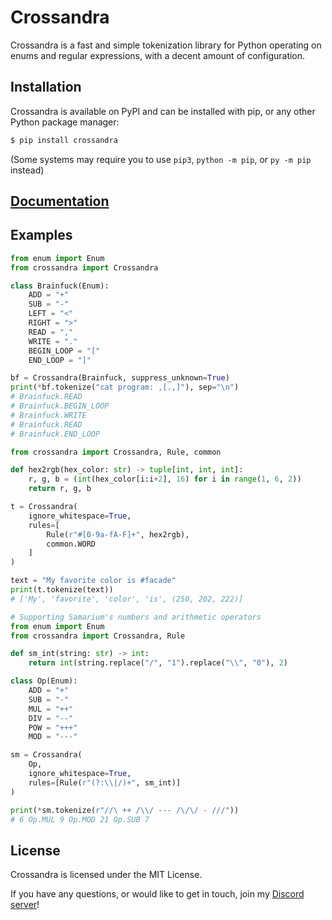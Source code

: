 # Crossandra
Crossandra is a fast and simple tokenization library for Python operating on
enums and regular expressions, with a decent amount of configuration.

## Installation
Crossandra is available on PyPI and can be installed with pip, or any other
Python package manager:
```sh
$ pip install crossandra
```
(Some systems may require you to use `pip3`, `python -m pip`, or `py -m pip`
instead)

## [Documentation]

## Examples
```py
from enum import Enum
from crossandra import Crossandra

class Brainfuck(Enum):
    ADD = "+"
    SUB = "-"
    LEFT = "<"
    RIGHT = ">"
    READ = ","
    WRITE = "."
    BEGIN_LOOP = "["
    END_LOOP = "]"

bf = Crossandra(Brainfuck, suppress_unknown=True)
print(*bf.tokenize("cat program: ,[.,]"), sep="\n")
# Brainfuck.READ
# Brainfuck.BEGIN_LOOP
# Brainfuck.WRITE
# Brainfuck.READ
# Brainfuck.END_LOOP
```
```py
from crossandra import Crossandra, Rule, common

def hex2rgb(hex_color: str) -> tuple[int, int, int]:
    r, g, b = (int(hex_color[i:i+2], 16) for i in range(1, 6, 2))
    return r, g, b

t = Crossandra(
    ignore_whitespace=True,
    rules=[
        Rule(r"#[0-9a-fA-F]+", hex2rgb),
        common.WORD
    ]
)

text = "My favorite color is #facade"
print(t.tokenize(text))
# ['My', 'favorite', 'color', 'is', (250, 202, 222)]
```
```py
# Supporting Samarium's numbers and arithmetic operators
from enum import Enum
from crossandra import Crossandra, Rule

def sm_int(string: str) -> int:
    return int(string.replace("/", "1").replace("\\", "0"), 2)

class Op(Enum):
    ADD = "+"
    SUB = "-"
    MUL = "++"
    DIV = "--"
    POW = "+++"
    MOD = "---"

sm = Crossandra(
    Op,
    ignore_whitespace=True,
    rules=[Rule(r"(?:\\|/)+", sm_int)]
)

print(*sm.tokenize(r"//\ ++ /\\/ --- /\/\/ - ///"))
# 6 Op.MUL 9 Op.MOD 21 Op.SUB 7
```

## License
Crossandra is licensed under the MIT License.

If you have any questions, or would like to get in touch, join my
[Discord server]!

[Documentation]: https://github.com/trag1c/crossandra/wiki/The-Crossandra-class
[Discord server]: https://discord.gg/C8QE5tVQEq
